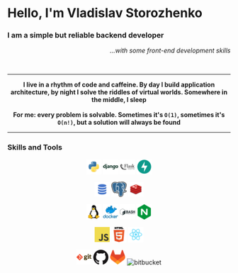 
# Hello, I'm Vladislav Storozhenko

### I am a simple but reliable backend developer

<p align="right"><em>...with some front-end development skills</em></p>
<br>
<hr>

<p align="center"><b>
I live in a rhythm of code and caffeine. By day I build application architecture, by night I solve the riddles of virtual worlds. Somewhere in the middle, I sleep
<br>
<br>
For me: every problem is solvable. Sometimes it's <code>O(1)</code>, sometimes it's <code>O(n!)</code>, but a solution will always be found
</b></p>
<hr>

### Skills and Tools

<p align="center">
  <img alt="python" width="34px" src="https://raw.githubusercontent.com/github/explore/80688e429a7d4ef2fca1e82350fe8e3517d3494d/topics/python/python.png" />
  <img alt="django" width="34px" src="https://raw.githubusercontent.com/github/explore/7456fdff59816d37ef383a6c8f32a26ff7332db2/topics/django/django.png" />
  <img alt="flask" width="34px" src="https://raw.githubusercontent.com/github/explore/80688e429a7d4ef2fca1e82350fe8e3517d3494d/topics/flask/flask.png" />
  <img alt="fastapi" width="34px" src="https://raw.githubusercontent.com/github/explore/5deae0f0b95cec79f799c152535ca275e64595bb/topics/fastapi/fastapi.png" />
</p>

<p align="center">
  <img alt="sql" width="34px" src="https://raw.githubusercontent.com/github/explore/80688e429a7d4ef2fca1e82350fe8e3517d3494d/topics/sql/sql.png" />
  <img alt="postgresql" width="34px" src="https://raw.githubusercontent.com/github/explore/80688e429a7d4ef2fca1e82350fe8e3517d3494d/topics/postgresql/postgresql.png" />
  <img alt="redis" width="34px" src="https://raw.githubusercontent.com/github/explore/80688e429a7d4ef2fca1e82350fe8e3517d3494d/topics/redis/redis.png" />
</p>

<p align="center">
  <img alt="linux" width="34px" src="https://raw.githubusercontent.com/github/explore/eb40fa94e4b686db568094600bb30065acce30c3/topics/linux/linux.png" />
  <img alt="docker" width="34px" src="https://raw.githubusercontent.com/github/explore/80688e429a7d4ef2fca1e82350fe8e3517d3494d/topics/docker/docker.png" />
  <img alt="bash" width="34px" src="https://raw.githubusercontent.com/github/explore/80688e429a7d4ef2fca1e82350fe8e3517d3494d/topics/bash/bash.png" />
  <img alt="nginx" width="34px" src="https://raw.githubusercontent.com/github/explore/85cceaeeaf993ca35664dc37ea24f9237fbbfc14/topics/nginx/nginx.png" />
</p>

<p align="center">
  <img alt="js" width="34px" src="https://raw.githubusercontent.com/github/explore/80688e429a7d4ef2fca1e82350fe8e3517d3494d/topics/javascript/javascript.png" />
  <img alt="html" width="34px" src="https://raw.githubusercontent.com/github/explore/80688e429a7d4ef2fca1e82350fe8e3517d3494d/topics/html/html.png" />
  <img alt="redis" width="34px" src="https://raw.githubusercontent.com/github/explore/80688e429a7d4ef2fca1e82350fe8e3517d3494d/topics/react/react.png" />
</p>

<p align="center">
  <img alt="git" width="34px" src="https://raw.githubusercontent.com/github/explore/9d47da057258d668c7dba9e9bb9cfcd45e2226e9/topics/git/git.png" />
  <img alt="github" width="34px" src="https://raw.githubusercontent.com/github/explore/78df643247d429f6cc873026c0622819ad797942/topics/github/github.png" />
  <img alt="gitlab" width="34px" src="https://raw.githubusercontent.com/github/explore/3f5c1e7d83bce81b0872ac88d46532515bdc88ef/topics/gitlab/gitlab.png" />
  <img alt="bitbucket" width="34px" src="https://wac-cdn-bfldr.atlassian.com/K3MHR9G8/at/73hphf4xp5shfr56pfvz4v/logo-light_Bitbucket_mark-tile_inverse_RGB.svg" />
</p>


